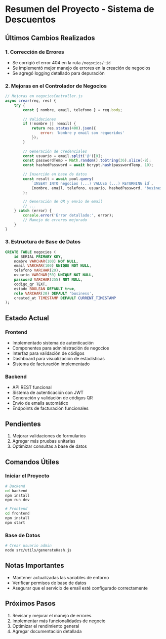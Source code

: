 # Resumen del Proyecto - Sistema de Descuentos

## Últimos Cambios Realizados

### 1. Corrección de Errores
- Se corrigió el error 404 en la ruta `/negocios/:id`
- Se implementó mejor manejo de errores en la creación de negocios
- Se agregó logging detallado para depuración

### 2. Mejoras en el Controlador de Negocios
```javascript
// Mejoras en negociosController.js
async crear(req, res) {
    try {
        const { nombre, email, telefono } = req.body;
        
        // Validaciones
        if (!nombre || !email) {
            return res.status(400).json({ 
                error: 'Nombre y email son requeridos' 
            });
        }
        
        // Generación de credenciales
        const usuario = email.split('@')[0];
        const passwordTemp = Math.random().toString(36).slice(-8);
        const hashedPassword = await bcrypt.hash(passwordTemp, 10);
        
        // Inserción en base de datos
        const result = await pool.query(
            `INSERT INTO negocios (...) VALUES (...) RETURNING id`,
            [nombre, email, telefono, usuario, hashedPassword, 'business', true]
        );

        // Generación de QR y envío de email
        // ...
    } catch (error) {
        console.error('Error detallado:', error);
        // Manejo de errores mejorado
    }
}
```

### 3. Estructura de Base de Datos
```sql
CREATE TABLE negocios (
    id SERIAL PRIMARY KEY,
    nombre VARCHAR(100) NOT NULL,
    email VARCHAR(100) UNIQUE NOT NULL,
    telefono VARCHAR(20),
    usuario VARCHAR(50) UNIQUE NOT NULL,
    password VARCHAR(255) NOT NULL,
    codigo_qr TEXT,
    estado BOOLEAN DEFAULT true,
    role VARCHAR(20) DEFAULT 'business',
    created_at TIMESTAMP DEFAULT CURRENT_TIMESTAMP
);
```

## Estado Actual

### Frontend
- Implementado sistema de autenticación
- Componentes para administración de negocios
- Interfaz para validación de códigos
- Dashboard para visualización de estadísticas
- Sistema de facturación implementado

### Backend
- API REST funcional
- Sistema de autenticación con JWT
- Generación y validación de códigos QR
- Envío de emails automático
- Endpoints de facturación funcionales

## Pendientes
1. Mejorar validaciones de formularios
2. Agregar más pruebas unitarias
3. Optimizar consultas a base de datos

## Comandos Útiles

### Iniciar el Proyecto
```bash
# Backend
cd backend
npm install
npm run dev

# Frontend
cd frontend
npm install
npm start
```

### Base de Datos
```bash
# Crear usuario admin
node src/utils/generateHash.js
```

## Notas Importantes
- Mantener actualizadas las variables de entorno
- Verificar permisos de base de datos
- Asegurar que el servicio de email esté configurado correctamente

## Próximos Pasos
1. Revisar y mejorar el manejo de errores
2. Implementar más funcionalidades de negocio
3. Optimizar el rendimiento general
4. Agregar documentación detallada